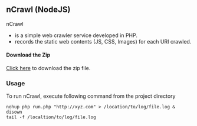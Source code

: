 ## nCrawl (NodeJS)

nCrawl

- is a simple web crawler service developed in PHP.
- records the static web contents (JS, CSS, Images) for each URI crawled.

#### Download the Zip

[Click here](https://github.com/lubanasachin/nCrawl/archive/master.zip)
to download the zip file.

### Usage

To run nCrawl, execute following command from the project directory

```shell
nohup php run.php "http://xyz.com" > /location/to/log/file.log &
disown
tail -f /localtion/to/log/file.log
```